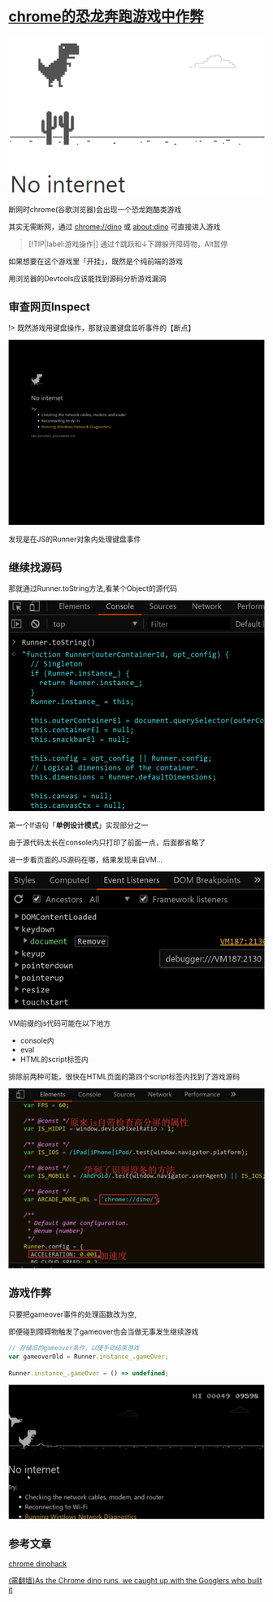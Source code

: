 # [chrome的恐龙奔跑游戏中作弊](/old/chrome_game_cheat/index.md)

![01-cover](01-cover.png "01-cover")

断网时chrome(谷歌浏览器)会出现一个恐龙跑酷类游戏

其实无需断网，通过 [chrome://dino](chrome://dino) 或 [about:dino](about:dino) 可直接进入游戏

> [!TIP|label:游戏操作|]
> 通过↑跳跃和↓下蹲躲开障碍物，Alt暂停

如果想要在这个游戏里「开挂」，既然是个纯前端的游戏

用浏览器的Devtools应该能找到源码分析游戏漏洞

## 审查网页Inspect

!> 既然游戏用键盘操作，那就设置键盘监听事件的【断点】

![02-event-listener-breakpoint](02-event-listener-breakpoint.gif "02-event-listener-breakpoint")

发现是在JS的Runner对象内处理键盘事件

## 继续找源码

那就通过Runner.toString方法,看某个Object的源代码

![03-runner-tostring](03-runner-tostring.png "03-runner-tostring")

第一个If语句「**单例设计模式**」实现部分之一

由于源代码太长在console内只打印了前面一点，后面都省略了

进一步看页面的JS源码在哪，结果发现来自VM...

![04-VM](04-VM.png "04-VM")

VM前缀的js代码可能在以下地方

- console内
- eval
- HTML的script标签内

排除前两种可能，很快在HTML页面的第四个script标签内找到了游戏源码

![05-source](05-source.png "05-source")

## 游戏作弊

只要把gameover事件的处理函数改为空,

即便碰到障碍物触发了gameover也会当做无事发生继续游戏

```js
// 存储旧的gameover条件，以便手动结束游戏
var gameoverOld = Runner.instance_.gameOver;

Runner.instance_.gameOver = () => undefined;
```

![06-cheat](06-cheat.gif "06-cheat")

## 参考文章

[chrome dinohack](https://mathewsachin.github.io/blog/2016/11/05/chrome-dino-hack.html)

[(需翻墙)As the Chrome dino runs, we caught up with the Googlers who built it](https://www.blog.google/products/chrome/chrome-dino/)
